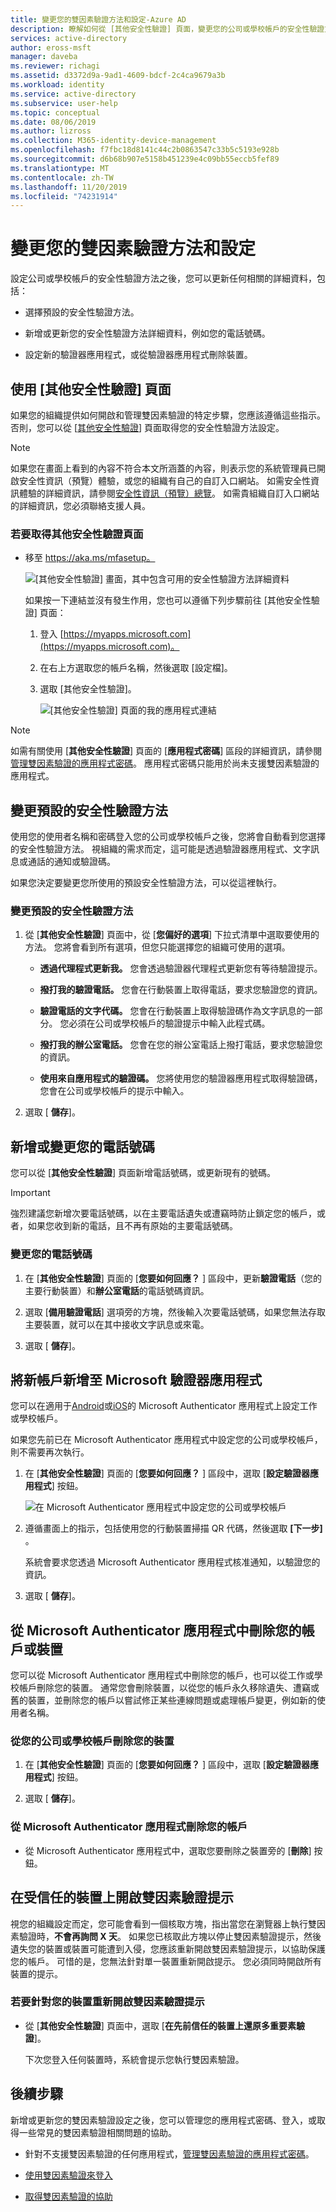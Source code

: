 ```yaml
---
title: 變更您的雙因素驗證方法和設定-Azure AD
description: 瞭解如何從 [其他安全性驗證] 頁面，變更您的公司或學校帳戶的安全性驗證方法和設定。
services: active-directory
author: eross-msft
manager: daveba
ms.reviewer: richagi
ms.assetid: d3372d9a-9ad1-4609-bdcf-2c4ca9679a3b
ms.workload: identity
ms.service: active-directory
ms.subservice: user-help
ms.topic: conceptual
ms.date: 08/06/2019
ms.author: lizross
ms.collection: M365-identity-device-management
ms.openlocfilehash: f7fbc18d8141c44c2b0863547c33b5c5193e928b
ms.sourcegitcommit: d6b68b907e5158b451239e4c09bb55eccb5fef89
ms.translationtype: MT
ms.contentlocale: zh-TW
ms.lasthandoff: 11/20/2019
ms.locfileid: "74231914"
---
```

# <a name="change-your-two-factor-verification-method-and-settings"></a>變更您的雙因素驗證方法和設定

設定公司或學校帳戶的安全性驗證方法之後，您可以更新任何相關的詳細資料，包括：

- 選擇預設的安全性驗證方法。

- 新增或更新您的安全性驗證方法詳細資料，例如您的電話號碼。

- 設定新的驗證器應用程式，或從驗證器應用程式刪除裝置。

## <a name="using-the-additional-security-verification-page"></a>使用 [其他安全性驗證] 頁面

如果您的組織提供如何開啟和管理雙因素驗證的特定步驟，您應該遵循這些指示。 否則，您可以從 [[其他安全性驗證](https://aka.ms/mfasetup)] 頁面取得您的安全性驗證方法設定。

>[!Note]
>如果您在畫面上看到的內容不符合本文所涵蓋的內容，則表示您的系統管理員已開啟安全性資訊（預覽）體驗，或您的組織有自己的自訂入口網站。 如需安全性資訊體驗的詳細資訊，請參閱[安全性資訊（預覽）總覽](user-help-security-info-overview.md)。 如需貴組織自訂入口網站的詳細資訊，您必須聯絡支援人員。

### <a name="to-get-to-the-additional-security-verification-page"></a>若要取得其他安全性驗證頁面

- 移至 https://aka.ms/mfasetup。

    ![[其他安全性驗證] 畫面，其中包含可用的安全性驗證方法詳細資料](./media/multi-factor-authentication-end-user-manage-settings/mfa-security-verification-page.png)

    如果按一下連結並沒有發生作用，您也可以遵循下列步驟前往 [其他安全性驗證] 頁面：

    1. 登入 [https://myapps.microsoft.com](https://myapps.microsoft.com)。

    2. 在右上方選取您的帳戶名稱，然後選取 [設定檔]。

    3. 選取 [其他安全性驗證]。  

        ![[其他安全性驗證] 頁面的我的應用程式連結](./media/multi-factor-authentication-end-user-manage-settings/mfa-myapps-link.png)

>[!Note]
>如需有關使用 [**其他安全性驗證**] 頁面的 [**應用程式密碼**] 區段的詳細資訊，請參閱[管理雙因素驗證的應用程式密碼](multi-factor-authentication-end-user-app-passwords.md)。 應用程式密碼只能用於尚未支援雙因素驗證的應用程式。

## <a name="change-your-default-security-verification-method"></a>變更預設的安全性驗證方法

使用您的使用者名稱和密碼登入您的公司或學校帳戶之後，您將會自動看到您選擇的安全性驗證方法。 視組織的需求而定，這可能是透過驗證器應用程式、文字訊息或通話的通知或驗證碼。

如果您決定要變更您所使用的預設安全性驗證方法，可以從這裡執行。

### <a name="to-change-your-default-security-verification-method"></a>變更預設的安全性驗證方法

1. 從 [**其他安全性驗證**] 頁面中，從 [**您偏好的選項**] 下拉式清單中選取要使用的方法。 您將會看到所有選項，但您只能選擇您的組織可使用的選項。

    - **透過代理程式更新我。** 您會透過驗證器代理程式更新您有等待驗證提示。

    - **撥打我的驗證電話。** 您會在行動裝置上取得電話，要求您驗證您的資訊。

    - **驗證電話的文字代碼。** 您會在行動裝置上取得驗證碼作為文字訊息的一部分。 您必須在公司或學校帳戶的驗證提示中輸入此程式碼。

    - **撥打我的辦公室電話。** 您會在您的辦公室電話上撥打電話，要求您驗證您的資訊。

    - **使用來自應用程式的驗證碼。** 您將使用您的驗證器應用程式取得驗證碼，您會在公司或學校帳戶的提示中輸入。

2. 選取 [ **儲存**]。

## <a name="add-or-change-your-phone-number"></a>新增或變更您的電話號碼

您可以從 [**其他安全性驗證**] 頁面新增電話號碼，或更新現有的號碼。

>[!Important]
>強烈建議您新增次要電話號碼，以在主要電話遺失或遭竊時防止鎖定您的帳戶，或者，如果您收到新的電話，且不再有原始的主要電話號碼。

### <a name="to-change-your-phone-numbers"></a>變更您的電話號碼

1. 在 [**其他安全性驗證**] 頁面的 [**您要如何回應？** ] 區段中，更新**驗證電話**（您的主要行動裝置）和**辦公室電話**的電話號碼資訊。

2. 選取 [**備用驗證電話**] 選項旁的方塊，然後輸入次要電話號碼，如果您無法存取主要裝置，就可以在其中接收文字訊息或來電。

3. 選取 [ **儲存**]。

## <a name="add-a-new-account-to-the-microsoft-authenticator-app"></a>將新帳戶新增至 Microsoft 驗證器應用程式

您可以在適用于[Android](https://play.google.com/store/apps/details?id=com.azure.authenticator)或[iOS](https://apps.apple.com/app/microsoft-authenticator/id983156458)的 Microsoft Authenticator 應用程式上設定工作或學校帳戶。

如果您先前已在 Microsoft Authenticator 應用程式中設定您的公司或學校帳戶，則不需要再次執行。

1. 在 [**其他安全性驗證**] 頁面的 [**您要如何回應？** ] 區段中，選取 [**設定驗證器應用程式**] 按鈕。

    ![在 Microsoft Authenticator 應用程式中設定您的公司或學校帳戶](./media/multi-factor-authentication-end-user-manage-settings/mfa-security-verification-page-auth-app.png)

2. 遵循畫面上的指示，包括使用您的行動裝置掃描 QR 代碼，然後選取 **[下一步]** 。

    系統會要求您透過 Microsoft Authenticator 應用程式核准通知，以驗證您的資訊。

3. 選取 [ **儲存**]。

## <a name="delete-your-account-or-device-from-the-microsoft-authenticator-app"></a>從 Microsoft Authenticator 應用程式中刪除您的帳戶或裝置

您可以從 Microsoft Authenticator 應用程式中刪除您的帳戶，也可以從工作或學校帳戶刪除您的裝置。 通常您會刪除裝置，以從您的帳戶永久移除遺失、遭竊或舊的裝置，並刪除您的帳戶以嘗試修正某些連線問題或處理帳戶變更，例如新的使用者名稱。

### <a name="to-delete-your-device-from-your-work-or-school-account"></a>從您的公司或學校帳戶刪除您的裝置

1. 在 [**其他安全性驗證**] 頁面的 [**您要如何回應？** ] 區段中，選取 [**設定驗證器應用程式**] 按鈕。

2. 選取 [ **儲存**]。

### <a name="to-delete-your-account-from-the-microsoft-authenticator-app"></a>從 Microsoft Authenticator 應用程式刪除您的帳戶

- 從 Microsoft Authenticator 應用程式中，選取您要刪除之裝置旁的 [**刪除**] 按鈕。

## <a name="turn-on-two-factor-verification-prompts-on-a-trusted-device"></a>在受信任的裝置上開啟雙因素驗證提示

視您的組織設定而定，您可能會看到一個核取方塊，指出當您在瀏覽器上執行雙因素驗證時，**不會再詢問 X 天**。 如果您已核取此方塊以停止雙因素驗證提示，然後遺失您的裝置或裝置可能遭到入侵，您應該重新開啟雙因素驗證提示，以協助保護您的帳戶。 可惜的是，您無法針對單一裝置重新開啟提示。 您必須同時開啟所有裝置的提示。

### <a name="to-turn-two-factor-verification-prompts-back-on-for-your-devices"></a>若要針對您的裝置重新開啟雙因素驗證提示

- 從 [**其他安全性驗證**] 頁面中，選取 [**在先前信任的裝置上還原多重要素驗證**]。

    下次您登入任何裝置時，系統會提示您執行雙因素驗證。

## <a name="next-steps"></a>後續步驟

新增或更新您的雙因素驗證設定之後，您可以管理您的應用程式密碼、登入，或取得一些常見的雙因素驗證相關問題的協助。

- 針對不支援雙因素驗證的任何應用程式，[管理雙因素驗證的應用程式密碼](multi-factor-authentication-end-user-app-passwords.md)。

- [使用雙因素驗證來登入](multi-factor-authentication-end-user-signin.md)

- [取得雙因素驗證的協助](multi-factor-authentication-end-user-troubleshoot.md)
